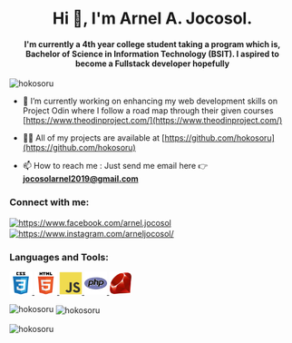 <h1 align="center">Hi 👋, I'm Arnel A. Jocosol.</h1>
<h4 align="center">I'm currently a 4th year college student taking a program which is, Bachelor of Science in Information Technology (BSIT). I aspired to become a Fullstack developer hopefully  </h4>

<p align="left"> <img src="https://komarev.com/ghpvc/?username=hokosoru&label=Profile%20views&color=0e75b6&style=flat" alt="hokosoru" /> </p>

- 🔭 I’m currently working on enhancing my web development skills on Project Odin where I follow a road map through their given courses [https://www.theodinproject.com/](https://www.theodinproject.com/)

- 👨‍💻 All of my projects are available at [https://github.com/hokosoru](https://github.com/hokosoru)

- 📫 How to reach me : Just send me email here 👉 **jocosolarnel2019@gmail.com**

<h3 align="left">Connect with me:</h3>
<p align="left">
<a href="https://fb.com/https://www.facebook.com/arnel.jocosol" target="blank"><img align="center" src="https://raw.githubusercontent.com/rahuldkjain/github-profile-readme-generator/master/src/images/icons/Social/facebook.svg" alt="https://www.facebook.com/arnel.jocosol" height="30" width="40" /></a>
<a href="https://instagram.com/https://www.instagram.com/arneljocosol/" target="blank"><img align="center" src="https://raw.githubusercontent.com/rahuldkjain/github-profile-readme-generator/master/src/images/icons/Social/instagram.svg" alt="https://www.instagram.com/arneljocosol/" height="30" width="40" /></a>
</p>

<h3 align="left">Languages and Tools:</h3>
<p align="left"> <a href="https://www.w3schools.com/css/" target="_blank" rel="noreferrer"> <img src="https://raw.githubusercontent.com/devicons/devicon/master/icons/css3/css3-original-wordmark.svg" alt="css3" width="40" height="40"/> </a> <a href="https://www.w3.org/html/" target="_blank" rel="noreferrer"> <img src="https://raw.githubusercontent.com/devicons/devicon/master/icons/html5/html5-original-wordmark.svg" alt="html5" width="40" height="40"/> </a> <a href="https://developer.mozilla.org/en-US/docs/Web/JavaScript" target="_blank" rel="noreferrer"> <img src="https://raw.githubusercontent.com/devicons/devicon/master/icons/javascript/javascript-original.svg" alt="javascript" width="40" height="40"/> </a> <a href="https://www.php.net" target="_blank" rel="noreferrer"> <img src="https://raw.githubusercontent.com/devicons/devicon/master/icons/php/php-original.svg" alt="php" width="40" height="40"/> </a> <a href="https://www.ruby-lang.org/en/" target="_blank" rel="noreferrer"> <img src="https://raw.githubusercontent.com/devicons/devicon/master/icons/ruby/ruby-original.svg" alt="ruby" width="40" height="40"/> </a> </p>

<p><img align="left" src="https://github-readme-stats.vercel.app/api/top-langs?username=hokosoru&show_icons=true&locale=en&layout=compact" alt="hokosoru" /></p>

<p>&nbsp;<img align="center" src="https://github-readme-stats.vercel.app/api?username=hokosoru&show_icons=true&locale=en" alt="hokosoru" /></p>

<p><img align="center" src="https://github-readme-streak-stats.herokuapp.com/?user=hokosoru&" alt="hokosoru" /></p>
